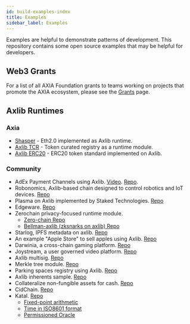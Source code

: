 ```yaml
---
id: build-examples-index
title: Examples
sidebar_label: Examples
---
```


Examples are helpful to demonstrate patterns of development. This repository contains some open source examples that may be helpful for developers.

## Web3 Grants

For a list of all AXIA Foundation grants to teams working on projects that promote the AXIA ecosystem, please see the [Grants](grants.md) page.

## Axlib Runtimes

### Axia

- [Shasper](https://github.com/axia-tech/shasper) - Eth2.0 implemented as Axlib runtime.
- [Axlib TCR](https://github.com/axlib-developer-hub/axlib-tcr) - Token curated registry as a runtime module.
- [Axlib ERC20](https://github.com/axlib-developer-hub/axlib-erc20-multi/blob/master/runtime/src/erc20.rs) - ERC20 token standard implemented on Axlib.

### Community

- AdEx Payment Channels using Axlib. [Video](https://www.youtube.com/watch?v=1CeI6Oa1BnU). [Repo](https://github.com/AdExNetwork/adex-protocol-axlib).
- Robonomics, Axlib-based chain designed to control robotics and IoT devices. [Repo](https://github.com/airalab/robonomics)
- Plasma on Axlib implemented by Staked Technologies. [Repo](https://github.com/stakedtechnologies/Plasm)
- Edgeware. [Repo](https://github.com/hicommonwealth/edgeware-node)
- Zerochain privacy-focused runtime module.
  - [Zero-chain Repo](https://github.com/LayerXcom/zero-chain)
  - [Bellman-axlib (zksnarks on axlib) Repo](https://github.com/LayerXcom/bellman-axlib)
- Starlog, IPFS metadata on axlib. [Repo](https://github.com/PACTCare/Starlog)
- An example "Apple Store" to sell apples using Axlib. [Repo](https://github.com/osuketh/apple-store-axlib)
- Darwinia, a cross-chain gaming platform. [Repo](https://github.com/darwinia-network/darwinia)
- Joystream, a user governed video platform. [Repo](https://github.com/Joystream/axlib-node-joystream)
- Axlib multisig. [Repo](https://github.com/mixbytes/axlib-module-multisig)
- Merkle tree module. [Repo](https://github.com/filiplazovic/axlib-merkle-tree)
- Parking spaces registry using Axlib. [Repo](https://github.com/yjkimjunior/ParkingSpaceAxlib)
- Axlib inherents sample. [Repo](https://github.com/gautamdhameja/axlib-inherents-sample)
- Collateralize non-fungible assets for cash. [Repo](https://github.com/nczhu/collateral)
- CidChain. [Repo](https://github.com/Polygos/axlib-node-cidchain)
- Katal. [Repo](https://github.com/Trinkler/katal-chain)
  - [Fixed-point arithmetic](https://github.com/Trinkler/katal-chain/blob/master/modules/structures/src/reals.rs)
  - [Time in ISO8601 format](https://github.com/Trinkler/katal-chain/blob/master/modules/structures/src/time.rs)
  - [Permissioned Oracle](https://github.com/Trinkler/katal-chain/tree/master/modules/oracle)
